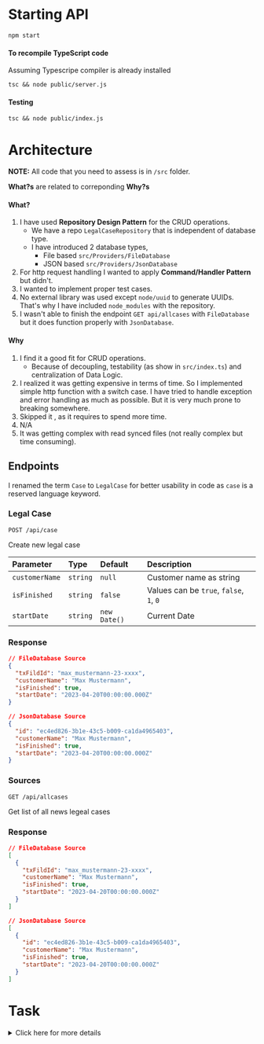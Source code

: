 # Starting API

```
npm start
```

#### To recompile TypeScript code

Assuming Typescripe compiler is already installed

```
tsc && node public/server.js 
```

#### Testing

```
tsc && node public/index.js
```

# Architecture

**NOTE:** All code that you need to assess is in `/src` folder.

**What?s** are related to correponding **Why?s**

#### What?

1. I have used **Repository Design Pattern** for the CRUD operations.
    * We have a repo `LegalCaseRepository` that is independent of database type.
    * I have introduced 2 database types,
        * File based `src/Providers/FileDatabase`
        * JSON based `src/Providers/JsonDatabase`
2. For http request handling I wanted to apply **Command/Handler Pattern** but didn't.
3. I wanted to implement proper test cases.
4. No external library was used except `node/uuid` to generate UUIDs. That's why I have included `node_modules` with the
   repository.
5. I wasn't able to finish the endpoint `GET api/allcases` with `FileDatabase` but it does function properly
   with `JsonDatabase`.

#### Why

1. I find it a good fit for CRUD operations.
    * Because of decoupling, testability (as show in `src/index.ts`) and centralization of Data Logic.
3. I realized it was getting expensive in terms of time. So I implemented simple http function with a switch case. I
   have tried to handle exception and error handling as much as possible. But it is very much prone to breaking
   somewhere.
4. Skipped it , as it requires to spend more time.
5. N/A
6. It was getting complex with read synced files (not really complex but time consuming).

## Endpoints

I renamed the term `Case` to `LegalCase` for better usability in code as `case` is a reserved language keyword.

### Legal Case

```http
POST /api/case
```

Create new legal case

| Parameter      | Type     | Default     | Description                             |
|:---------------|:---------|:------------|:----------------------------------------|
| `customerName` | `string` | `null`      | Customer name as string                 |
| `isFinished`   | `string` | `false`     | Values can be `true`, `false`, `1`, `0` |
| `startDate`    | `string` | `new Date()` | Current Date                            |

### Response

```json
// FileDatabase Source
{
  "txFildId": "max_mustermann-23-xxxx",
  "customerName": "Max Mustermann",
  "isFinished": true,
  "startDate": "2023-04-20T00:00:00.000Z"
}
```

```json
// JsonDatabase Source
{
  "id": "ec4ed826-3b1e-43c5-b009-ca1da4965403",
  "customerName": "Max Mustermann",
  "isFinished": true,
  "startDate": "2023-04-20T00:00:00.000Z"
}
``` 

### Sources

```http
GET /api/allcases
```

Get list of all news legeal cases

### Response

```json
// FileDatabase Source
[
  {
    "txFildId": "max_mustermann-23-xxxx",
    "customerName": "Max Mustermann",
    "isFinished": true,
    "startDate": "2023-04-20T00:00:00.000Z"
  }
]
```

```json
// JsonDatabase Source
[
  {
    "id": "ec4ed826-3b1e-43c5-b009-ca1da4965403",
    "customerName": "Max Mustermann",
    "isFinished": true,
    "startDate": "2023-04-20T00:00:00.000Z"
  }
]
``` 

# Task

<details>
  <summary>Click here for more details</summary>

## Practical: Write code

Please code ONE of the two scenarios, upload your code to a public Git repository (e.g. use GitHub or GitLab) and share
the URL to the aforementioned public Git repository with us.
Please use NodeJS for the backend and ReactJS for the frontend. Please us Typescript.

Please don’t spend more than 3 hours on this. This does not have to be perfect and/or complete. It should run (= ‘npm
start’ should start the frontend/backend) and the code should be “understandable” without comments.

The purpose of this task is to get a general feeling for your programming skills and create the basis for a productive
talk where we dive deeper in possible technical challenges that we actually face(d).

## Situation

We have a platform that manages court cases for us. When a new court case comes in, we have to add it to the database.
For this task we use our platform.
The new scenario has arisen and we need to rework our add case wizard. To create a new case, we now need to capture
additional information.

## Scenario: Backend

Please write a backend using NodeJS that accepts two routes:
parameter format json

### `POST` query named `/api/case` Route

This query has the following parameters:

```
customerName:string
startDate: date
isFinished: boolean
```

The query handler should accept these parameters and save them to a text file. It should also add a new parameter
named `fxFileId` of type string that has the following structure:
`[customer_name]-[last-two digits of current year]-[4 arbitrary characters]`, e.g. `Facepalm-23-1234`
, `TiffaniesCar-23-5cbf`. Before a new case is stored, the new `fxFileId` is generated. **Important**, each `fxFileId`
has to be unique.

### `GET` query named `/api/allcases` Route

This query returns all cases.

The query handler retrieves all cases from file and returns them.

I will use Postman to query the backend.

## Scenario 2: Frontend

Please write a frontend using React. The frontend should have two pages:

### Page(s) where users add new case

The frontend should have a dialog that consists of multiple sub-pages. On each sub-page you enter one of the parameters
to create a new court case. Here are the parameters:

```
customerName:string
startDate: date
isFinished: boolean
```

For example, on the first page there is an input plus label for parameter `customerName` and a `next` button. After the
user clicks `next`, (s)he gets to the next sub-page where the next parameter
is entered. On the last sub-page (=where the last parameter is entered), there is a `finish` button. On
clicking `finish` a request is "sent" to the backend with the correct parameters. The
aforemetioned request is actually saved to a file in form of a new case. **Important**, only save new case to file after
ALL parameter have been entered. The file may look like the following:

```
customerName:'LisasLatschen', startDate: '01.01.2023', isFinished: false
customerName:'PaulsPatterns', startDate: '01.12.2022', isFinished: true
...

```

### Page that lists all cases in table

This page shows all cases.
The page shows a table with all cases and their parameters that it loads from file.

I will use my browser to run the client.

## Questions/Comments

If you have any questions, please don't hesitate to ask paul.schmieder@fieldfisher.com
</details>